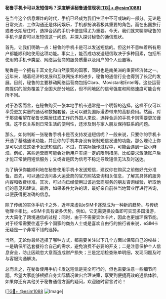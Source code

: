 **秘鲁手机卡可以发短信吗？深度解读秘鲁通信现状[[TG💪+ @esim1088](https://t.me/s/esim1088)]**

在当今这个信息爆炸的时代，手机已经成为我们生活中不可或缺的一部分。无论是日常交流、工作沟通还是休闲娱乐，手机都扮演着极其重要的角色。而在出国旅行或者长期居住时，选择合适的手机卡便显得尤为重要。今天，我们就来聊聊秘鲁的手机卡是否可以发短信这一问题，并深入探讨秘鲁的通信现状。

首先，让我们明确一点：秘鲁的手机卡是可以发送短信的。但这并不意味着所有用户都能顺利地使用这项功能。事实上，能否成功发送短信取决于多种因素，包括所使用的手机卡类型、网络运营商的服务质量以及用户的个人设置等。

秘鲁是一个拥有丰富文化和自然景观的国家，同时也是南美洲的重要经济体之一。近年来，随着经济的发展和互联网技术的进步，秘鲁的通信行业也得到了长足的发展。目前，秘鲁的主要移动网络运营商包括Claro、Movistar和Entel等。这些运营商提供的服务覆盖了全国大部分地区，但不同地区的信号强度和网络速度可能会有所不同。

对于游客而言，在秘鲁购买一张本地手机卡通常是一个明智的选择。这样不仅可以享受更加实惠的通话和数据套餐，还可以避免国际漫游带来的高额费用。然而，对于那些希望在秘鲁长期居住或工作的外国人来说，选择合适的手机卡则需要更加谨慎。这不仅关系到日常生活的便利性，还涉及到与家人朋友保持联系的问题。

那么，如何判断一张秘鲁手机卡是否支持发送短信呢？一般来说，只要你的手机卡开通了基础通讯功能，并且你的手机本身没有限制短信发送的功能，那么理论上你是可以通过这张卡发送短信的。不过，在实际操作过程中，可能会遇到一些小麻烦。例如，某些运营商可能会对新用户实施一定的限制措施，比如要求激活账户后才能正常使用短信服务；又或者是因为信号不稳定导致短信无法及时送达。

为了确保你能顺利地在秘鲁使用手机卡发送短信，建议你在购买之前做好充分准备。首先，可以通过访问各大运营商的官方网站查询相关信息，了解其具体的服务内容和收费标准。其次，可以向已经使用过该运营商服务的朋友咨询经验，听取他们的意见和建议。最后，如果条件允许的话，最好亲自前往当地营业厅进行咨询，以便获得更准确的信息。

除了传统的实体手机卡之外，近年来虚拟eSIM卡逐渐成为一种新的趋势。与传统物理卡相比，eSIM卡具有诸多优势。例如，它无需更换设备即可实现多国漫游，大大简化了跨境通信的过程；同时，由于不需要实体卡片，因此也更加环保节能。对于经常需要往返于多个国家的商务人士或是喜欢自由行的旅行者来说，eSIM卡无疑是一个非常不错的选择。

当然，无论你最终选择了哪种方式，都需要关注以下几个方面以保障自己的权益：一是确保所选套餐符合自己的需求，避免浪费不必要的开支；二是注意保护个人信息安全，防止因疏忽大意而造成财产损失；三是定期检查账单明细，发现问题及时与客服沟通解决。

总而言之，在秘鲁使用手机卡发送短信是完全可行的，但也需要注意一些细节问题。希望大家能够根据自身实际情况做出合理决策，享受到便捷高效的通信体验。如果你还有其他关于秘鲁通信方面的疑问，欢迎随时留言讨论！

[[TG💪+ @esim1088](https://t.me/s/esim1088) ![Image](https://i.postimg.cc/4NQfJmqS/Snipaste-2025-05-13-00-14-12.png)]